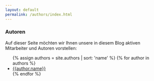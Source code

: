 ```yaml
---
layout: default
permalink: /authors/index.html
---
```


<h3>Autoren</h3>

Auf dieser Seite möchten wir Ihnen unsere in diesem Blog aktiven Mitarbeiter und Autoren vorstellen:

<ul>
{% assign authors = site.authors | sort: 'name' %}
{% for author in authors %}
	<li><a href="{{ site.baseurl }}{{author.url}}">{{author.name}}</a></li>
{% endfor %}
</ul>
